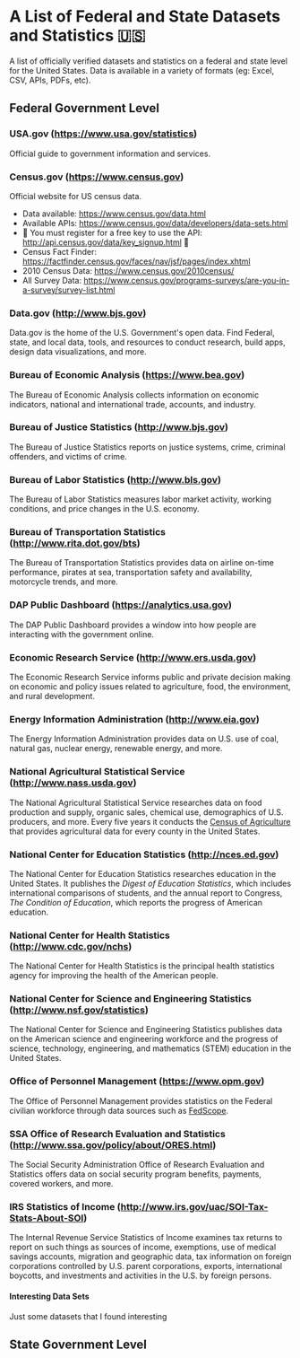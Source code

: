 # A List of Federal and State Datasets and Statistics :us:
A list of officially verified datasets and statistics on a federal and state level for the United States. Data is available in a variety of formats (eg: Excel, CSV, APIs, PDFs, etc).

## Federal Government Level
### **USA.gov** (https://www.usa.gov/statistics)
Official guide to government information and services.
 
### **Census.gov** (https://www.census.gov)
Official website for US census data.
- Data available: https://www.census.gov/data.html
- Available APIs: https://www.census.gov/data/developers/data-sets.html
- :key: You must register for a free key to use the API: http://api.census.gov/data/key_signup.html :key: 
- Census Fact Finder: https://factfinder.census.gov/faces/nav/jsf/pages/index.xhtml
- 2010 Census Data: https://www.census.gov/2010census/
- All Survey Data: https://www.census.gov/programs-surveys/are-you-in-a-survey/survey-list.html

### **Data.gov** (http://www.bjs.gov)
Data.gov is the home of the U.S. Government's open data. Find Federal, state, and local data, tools, and resources to conduct research, build apps, design data visualizations, and more. 

### **Bureau of Economic Analysis** (https://www.bea.gov)
The Bureau of Economic Analysis collects information on economic indicators, national and international trade, accounts, and industry.

### **Bureau of Justice Statistics** (http://www.bjs.gov)
The Bureau of Justice Statistics reports on justice systems, crime, criminal offenders, and victims of crime.

### **Bureau of Labor Statistics** (http://www.bls.gov)
The Bureau of Labor Statistics measures labor market activity, working conditions, and price changes in the U.S. economy.

### **Bureau of Transportation Statistics** (http://www.rita.dot.gov/bts)
The Bureau of Transportation Statistics provides data on airline on-time performance, pirates at sea, transportation safety and availability, motorcycle trends, and more.

### **DAP Public Dashboard** (https://analytics.usa.gov)
The DAP Public Dashboard provides a window into how people are interacting with the government online.

### **Economic Research Service** (http://www.ers.usda.gov)
The Economic Research Service informs public and private decision making on economic and policy issues related to agriculture, food, the environment, and rural development.  

### **Energy Information Administration** (http://www.eia.gov)
The Energy Information Administration provides data on U.S. use of coal, natural gas, nuclear energy, renewable energy, and more.

### **National Agricultural Statistical Service** (http://www.nass.usda.gov)
The National Agricultural Statistical Service researches data on food production and supply, organic sales, chemical use, demographics of U.S. producers, and more. Every five years it conducts the [Census of Agriculture](https://www.agcensus.usda.gov) that provides agricultural data for every county in the United States.

### **National Center for Education Statistics** (http://nces.ed.gov)
The National Center for Education Statistics researches education in the United States. It publishes the *Digest of Education Statistics*, which includes international comparisons of students, and the annual report to Congress, *The Condition of Education*, which reports the progress of American education.

### **National Center for Health Statistics** (http://www.cdc.gov/nchs)
The National Center for Health Statistics is the principal health statistics agency for improving the health of the American people.

### **National Center for Science and Engineering Statistics** (http://www.nsf.gov/statistics)
The National Center for Science and Engineering Statistics publishes data on the American science and engineering workforce and the progress of science, technology, engineering, and mathematics (STEM) education in the United States.

### **Office of Personnel Management** (https://www.opm.gov)
The Office of Personnel Management provides statistics on the Federal civilian workforce through data sources such as [FedScope](https://www.opm.gov/policy-data-oversight/data-analysis-documentation/fedscope).

### **SSA Office of Research Evaluation and Statistics** (http://www.ssa.gov/policy/about/ORES.html)
The Social Security Administration Office of Research Evaluation and Statistics offers data on social security program benefits, payments, covered workers, and more.

### **IRS Statistics of Income** (http://www.irs.gov/uac/SOI-Tax-Stats-About-SOI)
The Internal Revenue Service Statistics of Income examines tax returns to report on such things as sources of income, exemptions, use of medical savings accounts, migration and geographic data, tax information on foreign corporations controlled by U.S. parent corporations, exports, international boycotts, and investments and activities in the U.S. by foreign persons.


#### Interesting Data Sets
Just some datasets that I found interesting


## State Government Level
